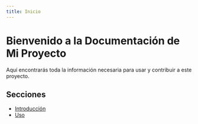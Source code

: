 ```yaml
---
title: Inicio
---
```


# Bienvenido a la Documentación de Mi Proyecto

Aquí encontrarás toda la información necesaria para usar y contribuir a este proyecto.

## Secciones

- [Introducción](getting-started.md)
- [Uso](usage.md)
